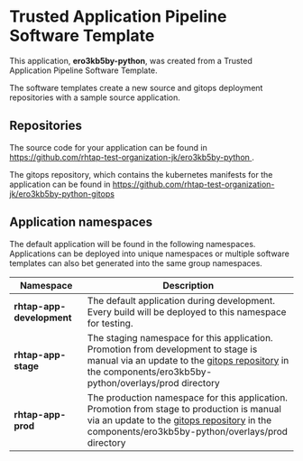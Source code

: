 # Trusted Application Pipeline Software Template

This application, **ero3kb5by-python**, was created from a Trusted Application Pipeline Software Template.

The software templates create a new source and gitops deployment repositories with a sample source application. 

## Repositories

The source code for your application can be found in [https://github.com/rhtap-test-organization-jk/ero3kb5by-python ](https://github.com/rhtap-test-organization-jk/ero3kb5by-python ).
 
The gitops repository, which contains the kubernetes manifests for the application can be found in 
[https://github.com/rhtap-test-organization-jk/ero3kb5by-python-gitops ](https://github.com/rhtap-test-organization-jk/ero3kb5by-python-gitops ) 

## Application namespaces 

The default application will be found in the following namespaces. Applications can be deployed into unique namespaces or multiple software templates can also bet generated into the same group namespaces.  

|  Namespace   |  Description   |  
| -------- | -------- |   
| **rhtap-app-development** | The default application during development. Every build will be deployed to this namespace for testing. | 
| **rhtap-app-stage** | The staging namespace for this application. Promotion from development to stage is manual via an update to the [gitops repository](https://github.com/rhtap-test-organization-jk/ero3kb5by-python-gitops ) in the components/ero3kb5by-python/overlays/prod directory |  
| **rhtap-app-prod** | The production namespace for this application. Promotion from stage to production is manual via an update to the [gitops repository](https://github.com/rhtap-test-organization-jk/ero3kb5by-python-gitops ) in the components/ero3kb5by-python/overlays/prod directory | 